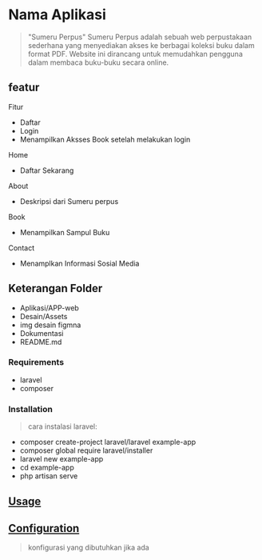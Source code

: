 # Nama Aplikasi

> "Sumeru Perpus"
Sumeru Perpus adalah sebuah web perpustakaan sederhana yang menyediakan akses ke berbagai koleksi buku dalam format PDF. Website ini dirancang untuk memudahkan pengguna dalam membaca buku-buku secara online.

## featur

Fitur
- Daftar
- Login
- Menampilkan Aksses Book setelah melakukan login

Home
- Daftar Sekarang

About
- Deskripsi dari Sumeru perpus

Book
- Menampilkan Sampul Buku

Contact
- Menamplkan Informasi Sosial Media

## Keterangan Folder

- Aplikasi/APP-web
- Desain/Assets
- img desain figmna
- Dokumentasi
- README.md

### Requirements

- laravel
- composer

### Installation

> cara instalasi laravel:
- composer create-project laravel/laravel example-app
- composer global require laravel/installer
- laravel new example-app
- cd example-app
- php artisan serve

## [Usage](#usage)

>

## [Configuration](#configuration)

> konfigurasi yang dibutuhkan jika ada
